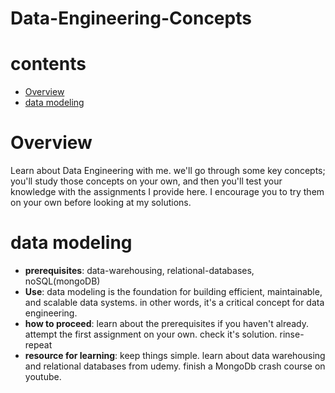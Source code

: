 # Data-Engineering-Concepts

# contents
- [Overview](#Overview)
- [data modeling](#data_modeling)

# Overview
Learn about Data Engineering with me. we'll go through some key concepts; you'll study those
concepts on your own, and then you'll test your knowledge with the assignments I provide here.
I encourage you to try them on your own before looking at my solutions.

# data modeling
- **prerequisites**: data-warehousing, relational-databases, noSQL(mongoDB)
- **Use**: data modeling is the foundation for building efficient, maintainable, and scalable data systems. in other words, it's a critical concept for data engineering.
- **how to proceed**: learn about the prerequisites if you haven't already. attempt the first assignment on your own. check it's solution. rinse-repeat
- **resource for learning**: keep things simple. learn about data warehousing and relational databases from udemy. finish a MongoDb crash course on youtube.
